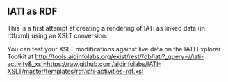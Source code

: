## IATI as RDF

This is a first attempt at creating a rendering of IATI as linked data (in rdf/xml) using an XSLT conversion. 

You can test your XSLT modifications against live data on the IATI Explorer Toolkit at http://tools.aidinfolabs.org/exist/rest//db/iati?_query=//iati-activity&_xsl=https://raw.github.com/aidinfolabs/IATI-XSLT/master/templates/rdf/iati-activities-rdf.xsl